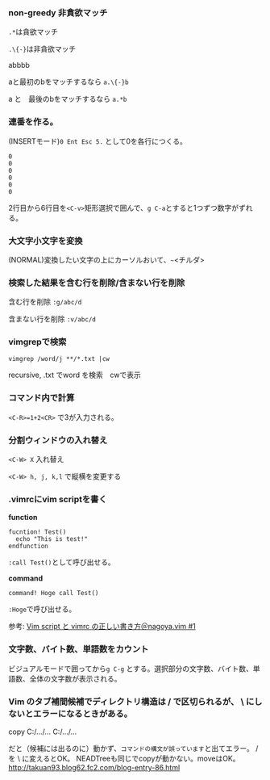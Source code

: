 ### non-greedy 非貪欲マッチ


`.*`は貪欲マッチ

`.\{-}`は非貪欲マッチ


abbbb

aと最初のbをマッチするなら `a.\{-}b`

a と　最後のbをマッチするなら `a.*b`


### 連番を作る。

(INSERTモード)`0 Ent Esc 5.` として0を各行につくる。
```
0
0
0
0
0
0
```
2行目から6行目を`<C-v>`矩形選択で囲んで、`g C-a`とすると1つずつ数字がずれる。

### 大文字小文字を変換

(NORMAL)変換したい文字の上にカーソルおいて、`~`<チルダ>

### 検索した結果を含む行を削除/含まない行を削除

含む行を削除 `:g/abc/d`

含まない行を削除 `:v/abc/d`

### vimgrepで検索

`vimgrep /word/j **/*.txt |cw`

recursive, .txt でword を検索　cwで表示

### コマンド内で計算
`<C-R>=1+2<CR>` で3が入力される。
  
### 分割ウィンドウの入れ替え
`<C-W> X` 入れ替え

`<C-W> h, j, k,l` で縦横を変更する


### .vimrcにvim scriptを書く

**function**
```vim
fucntion! Test()
  echo "This is test!"
endfunction
```

`:call Test()`として呼び出せる。

**command**
```vim
command! Hoge call Test()
```
`:Hoge`で呼び出せる。

参考: 
[Vim script と vimrc の正しい書き方＠nagoya.vim #1](https://www.slideshare.net/cohama/vim-script-vimrc-nagoyavim-1)


### 文字数、バイト数、単語数をカウント

ビジュアルモードで囲ってから`g C-g` とする。選択部分の文字数、バイト数、単語数、全体の文字数が表示される。

### Vim のタブ補間候補でディレクトリ構造は / で区切られるが、 \ にしないとエラーになるときがある。

copy C:/.../... C:/.../... 

だと（候補には出るのに）動かず、`コマンドの構文が誤っています`と出てエラー。 / を \ に変えるとOK。
NEADTreeも同じでcopyが動かない。moveはOK。
http://takuan93.blog62.fc2.com/blog-entry-86.html
